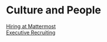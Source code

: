 # Culture and People

[Hiring at Mattermost](../../people/hiring)  
[Executive Recruiting](../../people/exec-recruiting)
